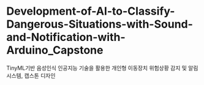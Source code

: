 # Development-of-AI-to-Classify-Dangerous-Situations-with-Sound-and-Notification-with-Arduino_Capstone
TinyML기반 음성인식 인공지능 기술을 활용한 개인형 이동장치 위험상황 감지 및 알림 시스템, 캡스톤 디자인
